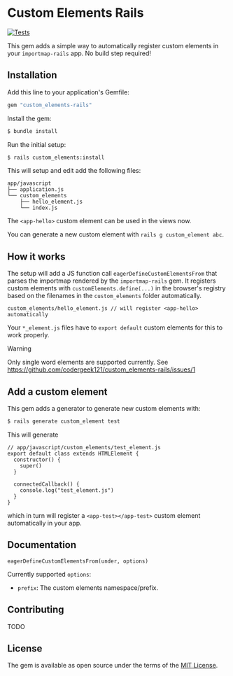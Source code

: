 # Custom Elements Rails

[![Tests](https://github.com/codergeek121/custom_elements-rails/actions/workflows/ruby.yml/badge.svg?branch=main)](https://github.com/codergeek121/custom_elements-rails/actions/workflows/ruby.yml)

This gem adds a simple way to automatically register custom elements in your `importmap-rails` app. No build step required!

## Installation

Add this line to your application's Gemfile:

```ruby
gem "custom_elements-rails"
```

Install the gem:

```bash
$ bundle install
```

Run the initial setup:

```bash
$ rails custom_elements:install
```

This will setup and edit add the following files:

```
app/javascript
├── application.js
└── custom_elements
    ├── hello_element.js
    └── index.js
```

The `<app-hello>` custom element can be used in the views now.

You can generate a new custom element with `rails g custom_element abc`.

## How it works

The setup will add a JS function call `eagerDefineCustomElementsFrom` that parses the importmap rendered by the `importmap-rails` gem.
It registers custom elements with `customElements.define(...)` in the browser's registry based on the filenames in the `custom_elements` folder automatically.

```
custom_elements/hello_element.js // will register <app-hello> automatically
```

Your `*_element.js` files have to `export default` custom elements for this to work properly.

> [!WARNING]  
> Only single word elements are supported currently. See https://github.com/codergeek121/custom_elements-rails/issues/1

## Add a custom element

This gem adds a generator to generate new custom elements with:

```bash
$ rails generate custom_element test 
```

This will generate 

```
// app/javascript/custom_elements/test_element.js
export default class extends HTMLElement {
  constructor() {
    super()
  }

  connectedCallback() {
    console.log("test_element.js")
  }
}

```

which in turn will register a `<app-test></app-test>` custom element automatically in your app.

## Documentation

`eagerDefineCustomElementsFrom(under, options)`

Currently supported `options`:

* `prefix`: The custom elements namespace/prefix.

## Contributing

TODO

## License

The gem is available as open source under the terms of the [MIT License](https://opensource.org/licenses/MIT).
